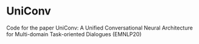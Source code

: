 # UniConv
Code for the paper UniConv: A Unified Conversational Neural Architecture for Multi-domain Task-oriented Dialogues (EMNLP20)
